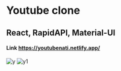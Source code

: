 # Youtube clone
## React, RapidAPI, Material-UI
#### Link https://youtubenati.netlify.app/<br>

![y](https://user-images.githubusercontent.com/80768014/211850647-ac971db4-4aa5-4300-a583-7818aa3c6a14.PNG)
![y1](https://user-images.githubusercontent.com/80768014/211850654-543fea7a-b017-4fd5-b74d-06f1ad07aad8.PNG)
